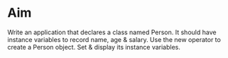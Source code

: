 # Aim
<p>
   Write an application that declares a class named Person. It should have instance variables to record name, age & salary. Use the new operator to create a Person object. Set & display its instance variables.
</p>
